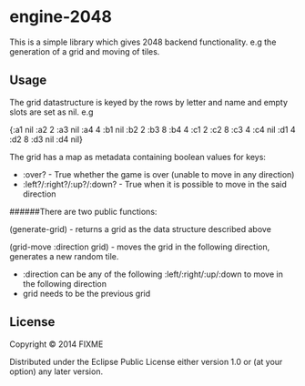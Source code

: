 # engine-2048

This is a simple library which gives 2048 backend functionality. e.g the generation of a grid and moving of tiles.

## Usage

The grid datastructure is keyed by the rows by letter and name and empty slots are set as nil. e.g

{:a1 nil :a2 2 :a3 nil :a4 4
 :b1 nil :b2 2 :b3 8 :b4 4
 :c1 2 :c2 8 :c3 4 :c4 nil
 :d1 4 :d2 8 :d3 nil :d4 nil}

The grid has a map as metadata containing boolean values for keys:

- :over? - True whether the game is over (unable to move in any direction)
- :left?/:right?/:up?/:down? - True when it is possible to move in the said direction

######There are two public functions:

(generate-grid) - returns a grid as the data structure described above

(grid-move :direction grid) - moves the grid in the following direction, generates a new random tile.
  - :direction can be any of the following :left/:right/:up/:down to move in the following direction
  - grid needs to be the previous grid

## License

Copyright © 2014 FIXME

Distributed under the Eclipse Public License either version 1.0 or (at
your option) any later version.
